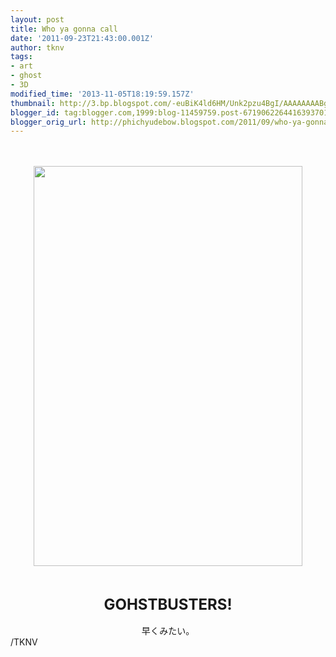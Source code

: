 ```yaml
---
layout: post
title: Who ya gonna call
date: '2011-09-23T21:43:00.001Z'
author: tknv
tags:
- art
- ghost
- 3D
modified_time: '2013-11-05T18:19:59.157Z'
thumbnail: http://3.bp.blogspot.com/-euBiK4ld6HM/Unk2pzu4BgI/AAAAAAAABg8/aR6obDkbnnw/s72-c/ghost.jpg
blogger_id: tag:blogger.com,1999:blog-11459759.post-6719062264416393701
blogger_orig_url: http://phichyudebow.blogspot.com/2011/09/who-ya-gonna-call.html
---
```


<div class="posterous_autopost"><br /><div class="p_embed p_image_embed"> </div><br /><div class="separator" style="clear: both; text-align: center;"><a href="http://3.bp.blogspot.com/-euBiK4ld6HM/Unk2pzu4BgI/AAAAAAAABg8/aR6obDkbnnw/s1600/ghost.jpg" imageanchor="1" style="margin-left: 1em; margin-right: 1em;"><img border="0" src="http://3.bp.blogspot.com/-euBiK4ld6HM/Unk2pzu4BgI/AAAAAAAABg8/aR6obDkbnnw/s1600/ghost.jpg" height="640" width="430" /></a></div><br /><h2 style="text-align: center;"><span style="font-size: x-large;">GOHSTBUSTERS!</span></h2><div style="text-align: center;">早くみたい。</div></div><div class="blogger-post-footer">/TKNV</div>